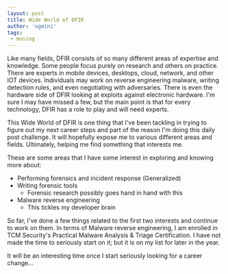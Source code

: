 ```yaml
---
layout: post
title: Wide World of DFIR
author: 'ogmini'
tags:
 - musing
---
```


Like many fields, DFIR consists of so many different areas of expertise and knowledge. Some people focus purely on research and others on practice. There are experts in mobile devices, desktops, cloud, network, and other IOT devices. Individuals may work on reverse engineering malware, writing detection rules, and even negotiating with adversaries. There is even the hardware side of DFIR looking at exploits against electronic hardware. I'm sure I may have missed a few, but the main point is that for every technology, DFIR has a role to play and will need experts.

This Wide World of DFIR is one thing that I've been tackling in trying to figure out my next career steps and part of the reason I'm doing this daily post challenge. It will hopefully expose me to various different areas and fields. Ultimately, helping me find something that interests me. 

These are some areas that I have some interest in exploring and knowing more about:
- Performing forensics and incident response (Generalized)
- Writing forensic tools
    - Forensic research possibly goes hand in hand with this
- Malware reverse engineering
    - This tickles my developer brain 

So far, I've done a few things related to the first two interests and continue to work on them. In terms of Malware reverse engineering, I am enrolled in TCM Security's Practical Malware Analysis & Triage Certification. I have not made the time to seriously start on it; but it is on my list for later in the year. 

It will be an interesting time once I start seriously looking for a career change...